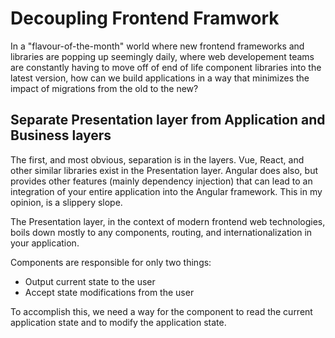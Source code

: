 # Decoupling Frontend Framwork

In a "flavour-of-the-month" world where new frontend frameworks and libraries are popping up seemingly daily, 
where web developement teams are constantly having to move off of end of life component libraries into the latest version,
how can we build applications in a way that minimizes the impact of migrations from the old to the new?

## Separate Presentation layer from Application and Business layers

The first, and most obvious, separation is in the layers. Vue, React, and other similar libraries exist in the Presentation layer. Angular does also,
but provides other features (mainly dependency injection) that can lead to an integration of your entire application into the Angular framework. This
in my opinion, is a slippery slope.

The Presentation layer, in the context of modern frontend web technologies, boils down mostly to any components, routing, and internationalization in your application. 

Components are responsible for only two things: 
* Output current state to the user
* Accept state modifications from the user

To accomplish this, we need a way for the component to read the current application state and to modify the application state.
